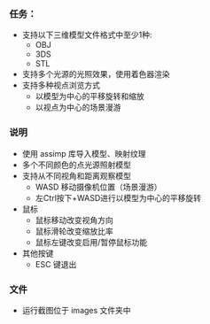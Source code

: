 ### 任务：

- 支持以下三维模型文件格式中至少1种:
    - OBJ
    - 3DS
    - STL
- 支持多个光源的光照效果，使用着色器渲染
- 支持多种视点浏览方式
    - 以模型为中心的平移旋转和缩放
    - 以视点为中心的场景漫游

### 说明

- 使用 assimp 库导入模型、映射纹理
- 多个不同颜色的点光源照射模型
- 支持从不同视角和距离观察模型
    - WASD 移动摄像机位置（场景漫游）
    - 左Ctrl按下+WASD进行以模型为中心的平移旋转
- 鼠标
    - 鼠标移动改变视角方向
    - 鼠标滑轮改变缩放比率
    - 鼠标左键改变启用/暂停鼠标功能
- 其他按键
    - ESC 键退出


### 文件

- 运行截图位于 images 文件夹中